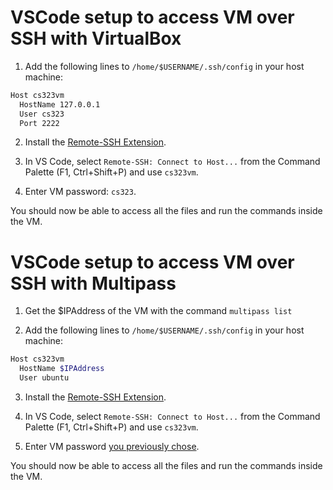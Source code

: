# VSCode setup to access VM over SSH with VirtualBox

1. Add the following lines to `/home/$USERNAME/.ssh/config` in your host machine:

```bash
Host cs323vm
  HostName 127.0.0.1
  User cs323
  Port 2222
```

2. Install the [Remote-SSH Extension](https://marketplace.visualstudio.com/items?itemName=ms-vscode-remote.remote-ssh).

3. In VS Code, select `Remote-SSH: Connect to Host...` from the Command Palette (F1, Ctrl+Shift+P) and use `cs323vm`.

4. Enter VM password: `cs323`.

You should now be able to access all the files and run the commands inside the VM.

# VSCode setup to access VM over SSH with Multipass

1. Get the $IPAddress of the VM with the command `multipass list`
   
2. Add the following lines to `/home/$USERNAME/.ssh/config` in your host machine:

```bash
Host cs323vm
  HostName $IPAddress
  User ubuntu
```
3. Install the [Remote-SSH Extension](https://marketplace.visualstudio.com/items?itemName=ms-vscode-remote.remote-ssh).

4. In VS Code, select `Remote-SSH: Connect to Host...` from the Command Palette (F1, Ctrl+Shift+P) and use `cs323vm`.
   
5. Enter VM password [you previously chose](https://github.com/cs323-epfl/lab-setup#setup-for-apple-m1m2).
   
You should now be able to access all the files and run the commands inside the VM.

